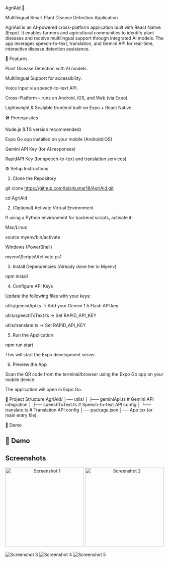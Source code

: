 AgriAid 🌱

Multilingual Smart Plant Disease Detection Application

AgriAid is an AI-powered cross-platform application built with React Native (Expo). It enables farmers and agricultural communities to identify plant diseases and receive multilingual support through integrated AI models. The app leverages speech-to-text, translation, and Gemini API for real-time, interactive disease detection assistance.

🚀 Features

Plant Disease Detection with AI models.

Multilingual Support for accessibility.

Voice Input via speech-to-text API.

Cross-Platform – runs on Android, iOS, and Web (via Expo).

Lightweight & Scalable frontend built on Expo + React Native.

🛠️ Prerequisites

Node.js (LTS version recommended)

Expo Go app installed on your mobile (Android/iOS)

Gemini API Key (for AI responses)

RapidAPI Key (for speech-to-text and translation services)

⚙️ Setup Instructions 

1. Clone the Repository

git clone https://github.com/tulsikumar18/AgriAid.git

cd AgriAid

2. (Optional) Activate Virtual Environment

If using a Python environment for backend scripts, activate it:

Mac/Linux

source myenv/bin/activate


Windows (PowerShell)

myenv\Scripts\Activate.ps1

3. Install Dependencies (Already done her in  Myenv)

npm install

4. Configure API Keys

Update the following files with your keys:

utils/geminiApi.ts → Add your Gemini 1.5 Flash API key

utils/speechToText.ts → Set RAPID_API_KEY

utils/translate.ts → Set RAPID_API_KEY

5. Run the Application

npm run start


This will start the Expo development server.

6. Preview the App

Scan the QR code from the terminal/browser using the Expo Go app on your mobile device.

The application will open in Expo Go.

📂 Project Structure
AgriAid/
│── utils/
│    ├── geminiApi.ts          # Gemini API integration
│    ├── speechToText.ts       # Speech-to-text API config
│    └── translate.ts          # Translation API config
│── package.json
│── App.tsx (or main entry file)

📸 Demo


## 📸 Demo


## Screenshots

<p align="center">
  <img src="assests/images/Output1.png" alt="Screenshot 1" width="250"/>
  <img src="assests/images/Output2.png" alt="Screenshot 2" width="250"/>
</p>


![Screenshot 3](./assests/images/output3.jpg)
![Screenshot 4](./assests/images/output4.jpg)
![Screenshot 5](./assests/images/output5.jpg)

